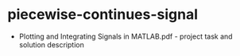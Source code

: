 # piecewise-continues-signal

* Plotting and Integrating Signals in MATLAB.pdf - project task and solution description

